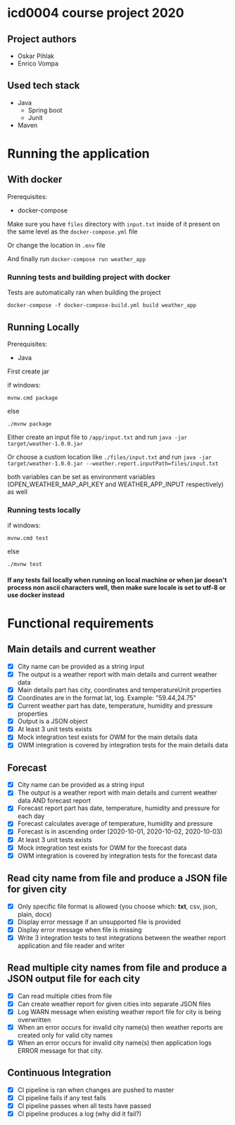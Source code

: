# icd0004 course project 2020

## Project authors
- Oskar Pihlak
- Enrico Vompa

## Used tech stack
 - Java
    - Spring boot
    - Junit
 - Maven

# Running the application

## With docker

Prerequisites:
- docker-compose

Make sure you have `files` directory with `input.txt` inside of it present on the same level as the `docker-compose.yml` file

Or change the location in `.env` file

And finally run `docker-compose run weather_app`

### Running tests and building project with docker

Tests are automatically ran when building the project

```shell script
docker-compose -f docker-compose-build.yml build weather_app
```

## Running Locally

Prerequisites:
- Java

First create jar

if windows:
```shell script
mvnw.cmd package
```
else
```shell script
./mvnw package
```

Either create an input file to `/app/input.txt` and run `java -jar target/weather-1.0.0.jar`

Or choose a custom location like `./files/input.txt` and run `java -jar target/weather-1.0.0.jar --weather.report.inputPath=files/input.txt`

both variables can be set as environment variables (OPEN_WEATHER_MAP_API_KEY and WEATHER_APP_INPUT respectively) as well


### Running tests locally

if windows:
```shell script
mvnw.cmd test
```
else
```shell script
./mvnw test
```

#### If any tests fail locally when running on local machine or when jar doesn't process non ascii characters well, then make sure locale is set to utf-8 or use docker instead


# Functional requirements

## Main details and current weather
- [X] City name can be provided as a string input
- [X] The output is a weather report with main details and current weather data
- [X] Main details part has city, coordinates and temperatureUnit properties
- [X] Coordinates are in the format lat, log. Example: "59.44,24.75"
- [X] Current weather part has date, temperature, humidity and pressure properties
- [X] Output is a JSON object
- [X] At least 3 unit tests exists
- [X] Mock integration test exists for OWM for the main details data
- [X] OWM integration is covered by integration tests for the main details data

## Forecast 
- [X] City name can be provided as a string input
- [X] The output is a weather report with main details and current weather data AND forecast report
- [X] Forecast report part has date, temperature, humidity and pressure for each day
- [X] Forecast calculates average of temperature, humidity and pressure
- [X] Forecast is in ascending order (2020-10-01, 2020-10-02, 2020-10-03)
- [X] At least 3 unit tests exists
- [X] Mock integration test exists for OWM for the forecast data
- [X] OWM integration is covered by integration tests for the forecast data

## Read city name from file and produce a JSON file for given city
- [X] Only specific file format is allowed (you choose which: **txt**, csv, json, plain, docx)
- [X] Display error message if an unsupported file is provided
- [X] Display error message when file is missing
- [X] Write 3 integration tests to test integrations between the weather report application and file reader and writer

## Read multiple city names from file and produce a JSON output file for each city
- [X] Can read multiple cities from file
- [X] Can create weather report for given cities into separate JSON files
- [X] Log WARN message when existing weather report file for city is being overwritten
- [X] When an error occurs for invalid city name(s) then weather reports are created only for valid city names 
- [X] When an error occurs for invalid city name(s) then application logs ERROR message for that city.

## Continuous Integration
- [X] CI pipeline is ran when changes are pushed to master
- [X] CI pipeline fails if any test fails
- [X] CI pipeline passes when all tests have passed 
- [X] CI pipeline produces a log (why did it fail?)
